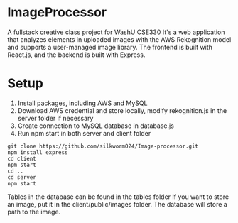 # ImageProcessor
A fullstack creative class project for WashU CSE330
It's a web application that analyzes elements in uploaded images with the AWS Rekognition model and supports a user-managed image library. The frontend is built with React.js, and the backend is built with Express.

# Setup
1. Install packages, including AWS and MySQL
2. Download AWS credential and store locally, modify rekognition.js in the server folder if necessary
3. Create connection to MySQL database in database.js
4. Run npm start in both server and client folder

```
git clone https://github.com/silkworm024/Image-processor.git
npm install express
cd client
npm start
cd ..
cd server
npm start
```

Tables in the database can be found in the tables folder
If you want to store an image, put it in the client/public/images folder. The database will store a path to the image.

